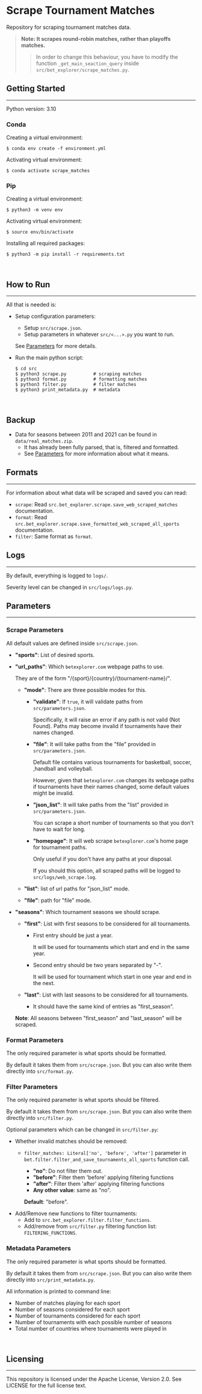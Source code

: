 # **Scrape Tournament Matches**
Repository for scraping tournament matches data.

> **Note: It scrapes round-robin matches, rather than playoffs matches.**
>> In order to change this behaviour, you have to modify the function `_get_main_seaction_query` inside `src/bet_explorer/scrape_matches.py`.

## **Getting Started**
---

Python version: 3.10

### **Conda**

Creating a virtual environment:

```
$ conda env create -f environment.yml
```

Activating virtual environment:
```
$ conda activate scrape_matches
```

### **Pip**

Creating a virtual environment:

```
$ python3 -m venv env
```

Activating virtual environment:

```
$ source env/bin/activate
```

Installing all required packages:

```
$ python3 -m pip install -r requirements.txt
```

<br>

## **How to Run**
---

All that is needed is:

- Setup configuration parameters:
    - Setup `src/scrape.json`.
    - Setup parameters in whatever `src/<...>.py` you want to run.

    See [Parameters](#parameters) for more details.

- Run the main python script:

    ```
    $ cd src
    $ python3 scrape.py          # scraping matches
    $ python3 format.py          # formatting matches
    $ python3 filter.py          # filter matches
    $ python3 print_metadata.py  # metadata
    ```

<br>

## **Backup**
- Data for seasons between 2011 and 2021 can be found in `data/real_matches.zip`.
    - It has already been fully parsed, that is, filtered and formatted.
    - See [Parameters](#parameters) for more information about what it means.

## **Formats**
---
For information about what data will be scraped and saved you can read:

- `scrape`: Read `src.bet_explorer.scrape.save_web_scraped_matches` documentation.
- `format`: Read `src.bet_explorer.scrape.save_formatted_web_scraped_all_sports` documentation.
- `filter`: Same format as `format`.

## **Logs**
---

By default, everything is logged to `logs/`. 

Severity level can be changed in `src/logs/logs.py`.

## **Parameters**
---

### **Scrape Parameters**

All default values are defined inside `src/scrape.json`. 

- **"sports"**: List of desired sports.

- **"url_paths"**:  Which `betexplorer.com` webpage paths to use. 

    They are of the form "/{sport}/{country}/{tournament-name}/".

    - **"mode"**: There are three possible modes for this.

        - **"validate"**: If `true`, it will validate paths from `src/parameters.json`.

            Specifically, it will raise an error if any path is not valid (Not Found).
            Paths may become invalid if tournaments have their names changed.

        - **"file"**: It will take paths from the "file" provided in `src/parameters.json`. 

            Default file contains various tournaments for basketball, soccer, ,handball and volleyball. 
            
            However, given that `betexplorer.com` changes its webpage paths if tournaments have their names changed, some default values might be invalid. 
        
        - **"json_list"**: It will take paths from the "list" provided in `src/parameters.json`.

            You can scrape a short number of tournaments so that you don't have to wait for long. 

        - **"homepage"**: It will web scrape `betexplorer.com`'s home page for tournament paths. 
        
            Only useful if you don't have any paths at your disposal.

            If you should this option, all scraped paths will be logged to `src/logs/web_scrape.log`.

    - **"list"**: list of url paths for "json_list" mode.

    - **"file"**: path for "file" mode.

- **"seasons"**: Which tournament seasons we should scrape.

    - **"first"**: List with first seasons to be considered for all tournaments. 

        - First entry should be just a year. 
        
            It will be used for tournaments which start and end in the same year.

        - Second entry should be two years separated by "-". 
        
            It will be used for tournament which start in one year and end in the next.

    - **"last"**: List with last seasons to be considered for all tournaments. 

        - It should have the same kind of entries as "first_season".

    **Note**: All seasons between "first_season" and "last_season" will be scraped.

### **Format Parameters**

The only required parameter is what sports should be formatted.

By default it takes them from `src/scrape.json`. But you can also write them directly into `src/format.py`.


### **Filter Parameters**

The only required parameter is what sports should be filtered.

By default it takes them from `src/scrape.json`. But you can also write them directly into `src/filter.py`.

Optional parameters which can be changed in `src/filter.py`:
- Whether invalid matches should be removed: 
    - `filter_matches: Literal['no', 'before', 'after']` parameter in `bet.filter.filter_and_save_tournaments_all_sports` function call.
        - **"no"**: Do not filter them out.
        - **"before"**: Filter them 'before' applying filtering functions
        - **"after"**: Filter them 'after' applying filtering functions
        - **Any other value**: same as "no".

        **Default**: "before".
- Add/Remove new functions to filter tournaments: 
    - Add to `src.bet_explorer.filter.filter_functions`.
    - Add/remove from `src/filter.py` filtering function list: `FILTERING_FUNCTIONS`.

### **Metadata Parameters**

The only required parameter is what sports should be formatted.

By default it takes them from `src/scrape.json`. But you can also write them directly into `src/print_metadata.py`.

All information is printed to command line:
- Number of matches playing for each sport
- Number of seasons considered for each sport
- Number of tournaments considered for each sport
- Number of tournaments with each possible number of seasons
- Total number of countries where tournaments were played in

<br>

## **Licensing**
---

This repository is licensed under the Apache License, Version 2.0. See LICENSE for the full license text.
